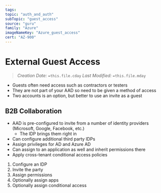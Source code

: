 ```yaml
---
tags:
topic: "auth_and_auth"
subTopic: "guest_access"
source: "guru"
family: "Azure"
imageNameKey: "Azure_guest_access"
cert: "AZ-900"
---
```

# External Guest Access
> *Creation Date:* `=this.file.cday`
> *Last Modified:* `=this.file.mday`

- Guests often need access such as contractors or testers
- They are not part of your AAD so need to be given a method of access
- Two accounts is an option, but better to use an invite as a guest

## B2B Collaboration
- AAD is pre-configured to invite from a number of identity providers (Microsoft, Google, Facebook, etc.)
	- The IDP brings them right in
- Can configure additional third party IDPs
- Assign privileges for AD and Azure AD
- Can assign to an application as well and inherit permissions there
- Apply cross-tenant conditional access policies


1. Configure an IDP
2. Invite the party
3. Assign permissions
4. Optionally assign apps
5. Optionally assign conditional access

